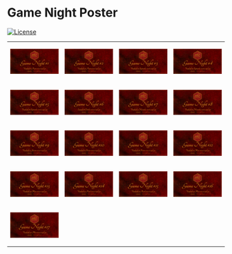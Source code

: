 Game Night Poster
================

<!-- README.md is generated from README.Rmd. Please edit that file -->
<!-- badges: start -->

[![License](https://img.shields.io/github/license/mcanouil/game-night.png)](LICENSE)
<!-- badges: end -->

<table>
<tr>
<td align="center">

![Poster for posters/2021-08-06 game night](posters/2021-08-06.png)

</td>
<td align="center">

![Poster for posters/2021-08-27 game night](posters/2021-08-27.png)

</td>
<td align="center">

![Poster for posters/2021-09-10 game night](posters/2021-09-10.png)

</td>
<td align="center">

![Poster for posters/2021-09-17 game night](posters/2021-09-17.png)

</td>
</tr>
<tr>
<td align="center">

![Poster for posters/2021-09-24 game night](posters/2021-09-24.png)

</td>
<td align="center">

![Poster for posters/2021-10-16 game night](posters/2021-10-16.png)

</td>
<td align="center">

![Poster for posters/2021-11-05 game night](posters/2021-11-05.png)

</td>
<td align="center">

![Poster for posters/2021-11-12 game night](posters/2021-11-12.png)

</td>
</tr>
<tr>
<td align="center">

![Poster for posters/2022-01-21 game night](posters/2022-01-21.png)

</td>
<td align="center">

![Poster for posters/2022-02-04 game night](posters/2022-02-04.png)

</td>
<td align="center">

![Poster for posters/2022-02-18 game night](posters/2022-02-18.png)

</td>
<td align="center">

![Poster for posters/2022-03-11 game night](posters/2022-03-11.png)

</td>
</tr>
<tr>
<td align="center">

![Poster for posters/2022-03-25 game night](posters/2022-03-25.png)

</td>
<td align="center">

![Poster for posters/2022-04-15 game night](posters/2022-04-15.png)

</td>
<td align="center">

![Poster for posters/2022-04-22 game night](posters/2022-04-22.png)

</td>
<td align="center">

![Poster for posters/2022-05-13 game night](posters/2022-05-13.png)

</td>
</tr>
<tr>
<td align="center">

![Poster for posters/2022-05-20 game night](posters/2022-05-20.png)

</td>
</tr>
</table>
